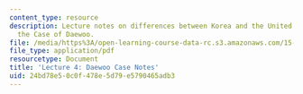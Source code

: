 ```yaml
---
content_type: resource
description: Lecture notes on differences between Korea and the United States, and
  the Case of Daewoo.
file: /media/https%3A/open-learning-course-data-rc.s3.amazonaws.com/15-224-global-markets-national-politics-and-the-competitive-advantage-of-firms-spring-2003/24bd78e50c0f478e5d79e5790465adb3_daewoocasenoteslect.pdf
file_type: application/pdf
resourcetype: Document
title: 'Lecture 4: Daewoo Case Notes'
uid: 24bd78e5-0c0f-478e-5d79-e5790465adb3
---
```

